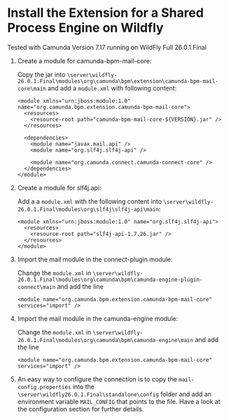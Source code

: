 # Install the Extension for a Shared Process Engine on Wildfly

Tested with Camunda Version 7.17 running on WildFly Full 26.0.1.Final

1. Create a module for camunda-bpm-mail-core:

    Copy the jar into `\server\wildfly-26.0.1.Final\modules\org\camunda\bpm\extension\camunda-bpm-mail-core\main` and add a `module.xml` with following content:
  
    ```
    <module xmlns="urn:jboss:module:1.0" name="org.camunda.bpm.extension.camunda-bpm-mail-core">
      <resources>
        <resource-root path="camunda-bpm-mail-core-${VERSION}.jar" />
      </resources>
  
      <dependencies>
        <module name="javax.mail.api" />
        <module name="org.slf4j.slf4j-api" />
      
        <module name="org.camunda.connect.camunda-connect-core" />
      </dependencies>
    </module>
    ```

2. Create a module for slf4j.api:

    Add a a `module.xml` with the following content into `\server\wildfly-26.0.1.Final\modules\org\slf4j\slf4j-api\main`:
  
    ```
    <module xmlns="urn:jboss:module:1.0" name="org.slf4j.slf4j-api">
      <resources>
        <resource-root path="slf4j-api-1.7.26.jar" />
      </resources>
    </module>
    ```

3. Import the mail module in the connect-plugin module:

    Change the `module.xml` in `\server\wildfly-26.0.1.Final\modules\org\camunda\bpm\camunda-engine-plugin-connect\main` and add the line
  
    ```
    <module name="org.camunda.bpm.extension.camunda-bpm-mail-core" services="import" />
    ```
4. Import the mail module in the camunda-engine module:

    Change the `module.xml` in `\server\wildfly-26.0.1.Final\modules\org\camunda\bpm\camunda-engine\main` and add the line
  
    ```
    <module name="org.camunda.bpm.extension.camunda-bpm-mail-core" services="import" />
    ```
  
4. An easy way to configure the connection is to copy the `mail-config.properties` into the `\server\wildfly26.0.1.Final\standalone\config` folder and add an environment variable `MAIL_CONFIG` that points to the file. Have a look at the configuration section for further details.
